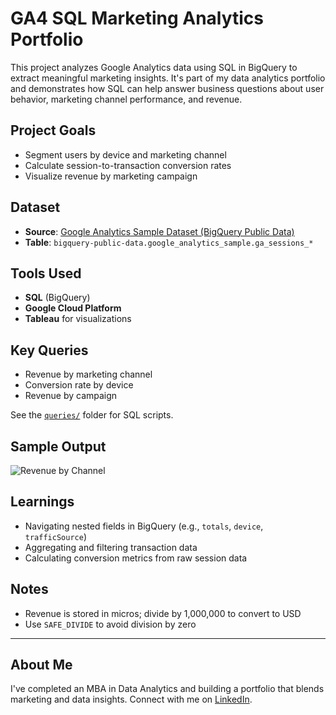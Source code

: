 # GA4 SQL Marketing Analytics Portfolio

This project analyzes Google Analytics data using SQL in BigQuery to extract meaningful marketing insights. It's part of my data analytics portfolio and demonstrates how SQL can help answer business questions about user behavior, marketing channel performance, and revenue.

## Project Goals

- Segment users by device and marketing channel
- Calculate session-to-transaction conversion rates
- Visualize revenue by marketing campaign

## Dataset

- **Source**: [Google Analytics Sample Dataset (BigQuery Public Data)](https://console.cloud.google.com/marketplace/product/bigquery-public-data/google_analytics_sample)
- **Table**: `bigquery-public-data.google_analytics_sample.ga_sessions_*`

## Tools Used

- **SQL** (BigQuery)
- **Google Cloud Platform**
- **Tableau** for visualizations

## Key Queries

- Revenue by marketing channel
- Conversion rate by device
- Revenue by campaign

See the [`queries/`](./queries) folder for SQL scripts.

## Sample Output

![Revenue by Channel](./visuals/revenue_by_channel.png)

## Learnings

- Navigating nested fields in BigQuery (e.g., `totals`, `device`, `trafficSource`)
- Aggregating and filtering transaction data
- Calculating conversion metrics from raw session data

## Notes

- Revenue is stored in micros; divide by 1,000,000 to convert to USD
- Use `SAFE_DIVIDE` to avoid division by zero

---

## About Me

I've completed an MBA in Data Analytics and building a portfolio that blends marketing and data insights. Connect with me on [LinkedIn](www.linkedin.com/in/zoecollinst).
